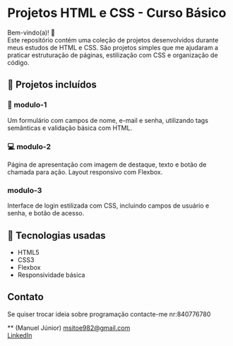 # Projetos HTML e CSS - Curso Básico

Bem-vindo(a)! 👋  
Este repositório contém uma coleção de projetos desenvolvidos durante meus estudos de HTML e CSS. São projetos simples que me ajudaram a praticar estruturação de páginas, estilização com CSS e organização de código.

## 📁 Projetos incluídos

### 📄 modulo-1
Um formulário com campos de nome, e-mail e senha, utilizando tags semânticas e validação básica com HTML.

### 💻 modulo-2
 Página de apresentação com imagem de destaque, texto e botão de chamada para ação. Layout responsivo com Flexbox.

###  modulo-3
Interface de login estilizada com CSS, incluindo campos de usuário e senha, e botão de acesso.


## 🚀 Tecnologias usadas

- HTML5
- CSS3
- Flexbox
- Responsividade básica


## Contato

Se quiser trocar ideia sobre programação contacte-me
nr:840776780

** (Manuel Júnior)
msitoe982@gmail.com  
[LinkedIn](https://www.linkedin.com/in/manuelsitoe/) 
